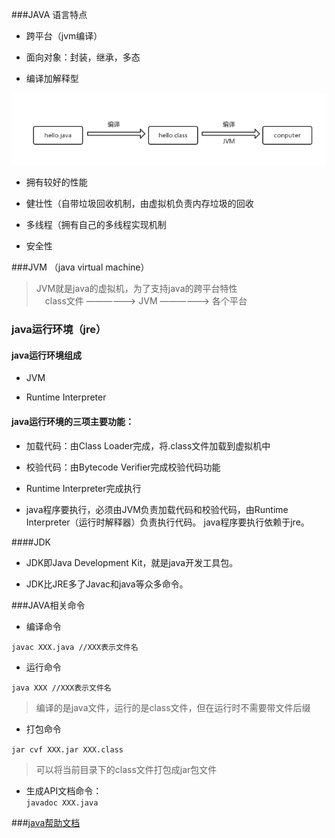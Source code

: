 ###JAVA 语言特点
- 跨平台（jvm编译）

- 面向对象：封装，继承，多态

- 编译加解释型

![Alt text](jvm.png)

- 拥有较好的性能

- 健壮性（自带垃圾回收机制，由虚拟机负责内存垃圾的回收

- 多线程（拥有自己的多线程实现机制

- 安全性

###JVM （java virtual machine）
   >JVM就是java的虚拟机，为了支持java的跨平台特性<br/>
   &#8195;class文件 ——————> JVM  ——————> 各个平台<br/>

### java运行环境（jre）

#### java运行环境组成
   
- JVM 

- Runtime Interpreter
   
#### java运行环境的三项主要功能：
   
 - 加载代码：由Class Loader完成，将.class文件加载到虚拟机中
 
 - 校验代码：由Bytecode Verifier完成校验代码功能
 
 - Runtime Interpreter完成执行
   
 - java程序要执行，必须由JVM负责加载代码和校验代码，由Runtime Interpreter（运行时解释器）负责执行代码。
   java程序要执行依赖于jre。

####JDK
 
 - JDK即Java Development Kit，就是java开发工具包。<br/>
 
 - JDK比JRE多了Javac和java等众多命令。
   
###JAVA相关命令

- 编译命令

`javac XXX.java //XXX表示文件名`

- 运行命令

`java XXX //XXX表示文件名`

> 编译的是java文件，运行的是class文件，但在运行时不需要带文件后缀<BR/>
- 打包命令

`jar cvf XXX.jar XXX.class`
>可以将当前目录下的class文件打包成jar包文件<BR/>
 
- 生成API文档命令：<BR/>
 `javadoc XXX.java`
   
###[java帮助文档](https://www.oracle.com/technetwork/java/javaee/documentation/javaee7sdk-install-1957708.html)
   
   
    
     
